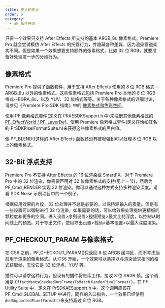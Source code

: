 ```yaml
---
title: 更大的差异
order: 6
category:
  - AE 插件开发
---
```


只要一个效果只支持 After Effects 所支持的基本 ARGB_8u 像素格式，Premiere Pro 就会尝试模仿 After Effects 的托管行为，并隐藏各种差异，因为渲染管道架构不同。但是如果一个效果想要支持额外的像素格式，比如 32 位 RGB，就要准备好处理进一步的分歧行为。

## 像素格式

Premiere Pro 提供了函数套件，用于支持 After Effects 使用的 8 位 RGB 格式--ARGB_8u 以外的像素格式。这些像素格式包括 Premiere Pro 本地的 8 位 RGB 格式--BGRA_8u，以及 YUV、32 位格式等等。关于各种像素格式的详细讨论，请参见《Premiere Pro SDK 指南》中的 [像素格式和色彩空间](http://ppro-plugin-sdk.aenhancers.com/universals/pixel-formats-and-color-spaces.html)。

使用 PF 像素格式套件(定义在 PRAESDKSupport.h 中)来注册其他像素格式的[PF_EffectWorld / PF_LayerDef](../effect-basics/PF_EffectWorld.html)。使用 Premiere 像素格式套件(定义在恰如其名的 PrSDKPixelFormatSuite.h)来获得这些像素格式的黑白值。

像 PF_BLEND()这样的 After Effects 函数还没有被增强到可以处理 8 位 RGB 以上的像素格式。

## 32-Bit 浮点支持

Premiere Pro 不支持 After Effects 的 16 位渲染或 SmartFX。对于 Premiere Pro 中的 32 位渲染，你需要声明对 32 位像素格式的支持(见上一节)，然后为 PF_Cmd_RENDER 实现 32 位渲染。你可以通过这种方式支持多种渲染深度。请看 SDK Noise 示例项目中的一个例子。

根据应用效果的片段，32 位处理并不总是必要的，以保持源输入的质量。但是有一些设置可以强制进行 32 位渲染，如果需要的话，可以给效果处理提供更精细的颗粒度和更多的空间。进入设置>序列设置>视频预览>最大比特深度，以控制从时间线上的预览。对于导出文件，使用导出设置>视频>基本设置>以最大深度渲染。

## PF_CHECKOUT_PARAM 与像素格式

在 CS6 之前，PF_CHECKOUT_PARAM()只返回 8 位 ARGB 缓冲区，而不考虑当前用于渲染的像素格式。从 CS6 开始，一个效果可以选择以与渲染请求相同的格式获取帧，无论它是 32 位浮点、YUV 等。

插件可以请求这种行为，但现有的插件将继续工作，接收 8 位 ARGB 帧。这个调用是 `EffectWantsCheckedOutFramesToMatch` `RenderPixelFormat()`，在 PF Utility Suite 中，定义在 PrSDKAESupport.h 中。这个调用应该在 PF_Cmd_GLOBAL_SETUP 中进行，同样的入口指令，一个效果已经使用 `AddSupportedPixelFormat()`来支持超过 8 位 RGB。
